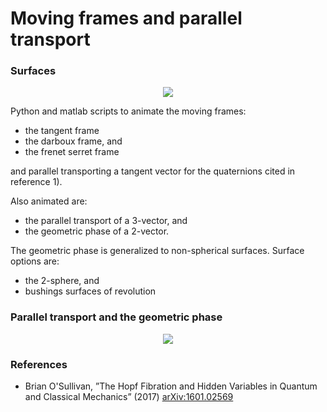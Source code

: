 # Moving frames and parallel transport
 
### Surfaces

<center>
<img src="https://user-images.githubusercontent.com/62537514/104786849-02414c00-5786-11eb-97bf-d5e0dad92ce4.png" width="linewidth"/>
</center>

Python and matlab scripts to animate the moving frames:
 - the tangent frame
 - the darboux frame, and
 - the frenet serret frame
 
and parallel transporting a tangent vector for the quaternions cited in reference 1).

Also animated are:
 - the parallel transport of a 3-vector, and
 - the geometric phase of a 2-vector.

The geometric phase is generalized to
non-spherical surfaces. Surface options are:
 - the 2-sphere, and
 - bushings surfaces of revolution

### Parallel transport and the geometric phase
 
<center>
<img src="https://raw.githubusercontent.com/mo-geometry/parallel_transport/main/geometric_phase.gif" width="linewidth"/>
</center>

### References

* Brian O'Sullivan, ”The Hopf Fibration and Hidden Variables in Quantum and Classical Mechanics” (2017)
[arXiv:1601.02569](https://arxiv.org/abs/1601.02569)
